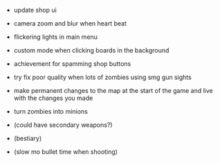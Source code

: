 - update shop ui
- camera zoom and blur when heart beat
- flickering lights in main menu
- custom mode when clicking boards in the background
- achievement for spamming shop buttons
- try fix poor quality when lots of zombies using smg gun sights

- make permanent changes to the map at the start of the game and live with the changes you made
- turn zombies into minions

- (could have secondary weapons?)
- (bestiary)
- (slow mo bullet time when shooting)
